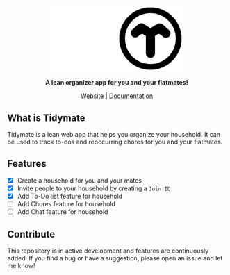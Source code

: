 <div align="center">
  <img src="./packages/web/src/lib/img/tidymate_logo_white.png#gh-dark-mode-only" style="width: 30%;">
  <img src="./packages/web/src/lib/img/tidymate_logo.png#gh-light-mode-only" style="width: 30%;">
  <p style="text-align:center;">
    <strong>A lean organizer app for you and your flatmates!</strong>
  </p>
  <p style="text-align:center;">
    <a href="https://tidymate.vercel.app">Website</a> | <a href="https://tidymate-docs.vercel.app">Documentation</a>
  </p>
</div>

## What is Tidymate

Tidymate is a lean web app that helps you organize your household. It can be used to track to-dos and reoccurring chores for you and your flatmates.

## Features

- [x] Create a household for you and your mates
- [x] Invite people to your household by creating a `Join ID`
- [x] Add To-Do list feature for household
- [ ] Add Chores feature for household
- [ ] Add Chat feature for household

## Contribute

This repository is in active development and features are continuously added. If you find a bug or have a suggestion, please open an issue and let me know!
